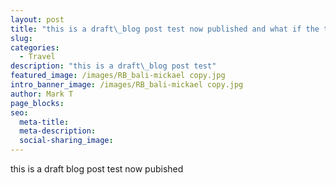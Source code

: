 ```yaml
---
layout: post
title: "this is a draft\_blog post test now published and what if the title is three or four lines long on info?"
slug: 
categories:
  - Travel
description: "this is a draft\_blog post test"
featured_image: /images/RB_bali-mickael copy.jpg
intro_banner_image: /images/RB_bali-mickael copy.jpg
author: Mark T
page_blocks:
seo:
  meta-title:
  meta-description:
  social-sharing_image:
---
```


this is a draft blog post test now pubished

&nbsp;
